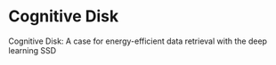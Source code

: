 # Cognitive Disk
Cognitive Disk: A case for energy-efficient data retrieval with the deep learning SSD

